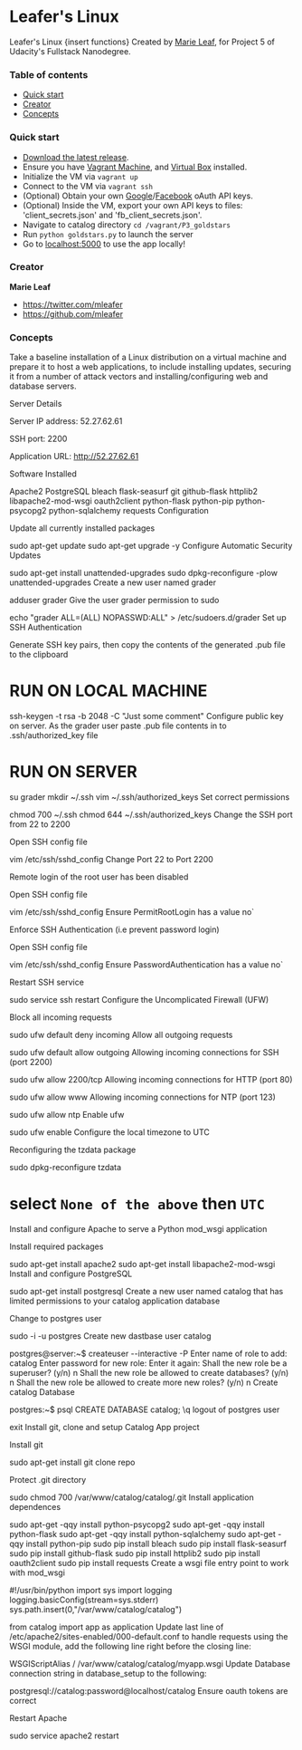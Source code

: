 # Leafer's Linux

Leafer's Linux {insert functions} Created by [Marie Leaf](https://twitter.com/mleafer), for Project 5 of Udacity's Fullstack Nanodegree. 


### Table of contents

* [Quick start](#quick-start)
* [Creator](#creator)
* [Concepts](#concepts)

### Quick start

* [Download the latest release](https://github.com/mleafer/fullstacknanodegree/archive/master.zip).
* Ensure you have [Vagrant Machine](https://www.vagrantup.com/), and [Virtual Box](https://www.virtualbox.org/) installed.
* Initialize the VM via `vagrant up`
* Connect to the VM via `vagrant ssh`
* (Optional) Obtain your own [Google](https://console.developers.google.com)/[Facebook](https://developers.facebook.com/) oAuth API keys.
* (Optional) Inside the VM, export your own API keys to files: 'client_secrets.json' and 'fb_client_secrets.json'.
* Navigate to catalog directory `cd /vagrant/P3_goldstars`
* Run `python goldstars.py` to launch the server
* Go to [localhost:5000](http://localhost:5000/domains/) to use the app locally! 


### Creator

**Marie Leaf**

* <https://twitter.com/mleafer>
* <https://github.com/mleafer>

### Concepts 


Take a baseline installation of a Linux distribution on a virtual machine and prepare it to host a web applications, to include installing updates, securing it from a number of attack vectors and installing/configuring web and database servers.

Server Details

Server IP address: 52.27.62.61

SSH port: 2200

Application URL: http://52.27.62.61

Software Installed

Apache2
PostgreSQL
bleach
flask-seasurf
git
github-flask
httplib2
libapache2-mod-wsgi
oauth2client
python-flask
python-pip
python-psycopg2
python-sqlalchemy
requests
Configuration

Update all currently installed packages

sudo apt-get update
sudo apt-get upgrade -y
Configure Automatic Security Updates

sudo apt-get install unattended-upgrades
sudo dpkg-reconfigure -plow unattended-upgrades
Create a new user named grader

adduser grader
Give the user grader permission to sudo

echo "grader ALL=(ALL) NOPASSWD:ALL" > /etc/sudoers.d/grader
Set up SSH Authentication

Generate SSH key pairs, then copy the contents of the generated .pub file to the clipboard

# RUN ON LOCAL MACHINE
ssh-keygen -t rsa -b 2048 -C "Just some comment"
Configure public key on server. As the grader user paste .pub file contents in to .ssh/authorized_key file

# RUN ON SERVER
su grader
mkdir ~/.ssh
vim ~/.ssh/authorized_keys
Set correct permissions

chmod 700 ~/.ssh
chmod 644 ~/.ssh/authorized_keys
Change the SSH port from 22 to 2200

Open SSH config file

vim /etc/ssh/sshd_config
Change Port 22 to Port 2200

Remote login of the root user has been disabled

Open SSH config file

vim /etc/ssh/sshd_config
Ensure PermitRootLogin has a value no`

Enforce SSH Authentication (i.e prevent password login)

Open SSH config file

vim /etc/ssh/sshd_config
Ensure PasswordAuthentication has a value no`

Restart SSH service

sudo service ssh restart
Configure the Uncomplicated Firewall (UFW)

Block all incoming requests

sudo ufw default deny incoming
Allow all outgoing requests

sudo ufw default allow outgoing
Allowing incoming connections for SSH (port 2200)

sudo ufw allow 2200/tcp
Allowing incoming connections for HTTP (port 80)

sudo ufw allow www
Allowing incoming connections for NTP (port 123)

sudo ufw allow ntp
Enable ufw

sudo ufw enable
Configure the local timezone to UTC

Reconfiguring the tzdata package

sudo dpkg-reconfigure tzdata
# select `None of the above` then `UTC`
Install and configure Apache to serve a Python mod_wsgi application

Install required packages

sudo apt-get install apache2
sudo apt-get install libapache2-mod-wsgi
Install and configure PostgreSQL

sudo apt-get install postgresql
Create a new user named catalog that has limited permissions to your catalog application database

Change to postgres user

sudo -i -u postgres
Create new dastbase user catalog

postgres@server:~$ createuser --interactive -P
Enter name of role to add: catalog
Enter password for new role:
Enter it again:
Shall the new role be a superuser? (y/n) n
Shall the new role be allowed to create databases? (y/n) n
Shall the new role be allowed to create more new roles? (y/n) n
Create catalog Database

postgres:~$ psql
CREATE DATABASE catalog;
\q
logout of postgres user

exit
Install git, clone and setup Catalog App project

Install git

sudo apt-get install git
clone repo

Protect .git directory

sudo chmod 700 /var/www/catalog/catalog/.git
Install application dependences

sudo apt-get -qqy install python-psycopg2
sudo apt-get -qqy install python-flask
sudo apt-get -qqy install python-sqlalchemy
sudo apt-get -qqy install python-pip
sudo pip install bleach
sudo pip install flask-seasurf
sudo pip install github-flask
sudo pip install httplib2
sudo pip install oauth2client
sudo pip install requests
Create a wsgi file entry point to work with mod_wsgi

#!/usr/bin/python
import sys
import logging
logging.basicConfig(stream=sys.stderr)
sys.path.insert(0,"/var/www/catalog/catalog")

from catalog import app as application
Update last line of /etc/apache2/sites-enabled/000-default.conf to handle requests using the WSGI module, add the following line right before the closing line:

WSGIScriptAlias / /var/www/catalog/catalog/myapp.wsgi
Update Database connection string in database_setup to the following:

postgresql://catalog:password@localhost/catalog
Ensure oauth tokens are correct

Restart Apache

sudo service apache2 restart